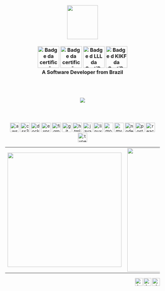<h3 align="center"><img width="100px" height="110" src="http://nunes.surge.sh/img/perfil/daniel-sf.png"></h3>

<h3 align="center">
  <a href="https://www.youracclaim.com/badges/2ef9701a-4463-4eed-bc9e-30225445c2fe?source=linked_in_profile" title="Badge da certificação SFPC da CertiProf"><img width="70px" height="70px" src="https://images.youracclaim.com/size/340x340/images/c2ddc533-ba6c-464d-a69d-f9f28177176b/CertiProf-Badge-SFPC.png" alt="Badge da certificação SFPC da CertiProf"></a>
  <a href="https://www.youracclaim.com/badges/0e651525-4663-4dd2-9aac-696ff0ae6a27?source=linked_in_profile" title="Badge da certificação DEPC da CertiProf"><img width="70px" height="70px" src="https://images.youracclaim.com/size/340x340/images/165466d3-37d8-4dcb-821d-cb072cfd2a69/CertiProf-Badge-DEPC.png" alt="Badge da certificação DEPC da CertiProf"></a>
  <a href="https://www.youracclaim.com/badges/55d67538-26da-4b3b-88dd-0ca70e2497c4?source=linked_in_profile" title="Badge de LLL da CertiProf"><img width="70px" height="70px" src="https://images.youracclaim.com/size/340x340/images/f5cf37e4-6ebd-4067-96a9-b26d04f51ff7/CertiProf-Badge-LLL.png" alt="Badge d LLL da CertiProf"></a>
  <a href="https://www.linkedin.com/in/danielnunesdc/" title="Badge de KIKF da CertiProf"><img width="70px" height="70px" src="https://cdn.shopify.com/s/files/1/0299/9215/7283/products/KanbanFoundationKIKFBadge_600x.png?v=1599704680" alt="Badge d KIKF da CertiProf"></a><br />
  A Software Developer from Brazil
</h3><br /><br />
<h3 align="center">
<img src="https://komarev.com/ghpvc/?username=nunesdaniel&&style=flat-square" align="center" />
</h3>
<br /><br />



<p align="center"><img src="https://devicons.github.io/devicon/devicon.git/icons/amazonwebservices/amazonwebservices-original-wordmark.svg" alt="aws" width="30" height="30"/> <img src="https://devicons.github.io/devicon/devicon.git/icons/css3/css3-original-wordmark.svg" alt="css3" width="30" height="30"/> <img src="https://devicons.github.io/devicon/devicon.git/icons/docker/docker-original-wordmark.svg" alt="docker" width="30" height="30"/> <img src="https://devicons.github.io/devicon/devicon.git/icons/express/express-original-wordmark.svg" alt="express" width="30" height="30"/> <img src="https://www.vectorlogo.zone/logos/figma/figma-icon.svg" alt="figma" width="30" height="30"/> <img src="https://www.vectorlogo.zone/logos/git-scm/git-scm-icon.svg" alt="git" width="30" height="30"/> <img src="https://devicons.github.io/devicon/devicon.git/icons/html5/html5-original-wordmark.svg" alt="html5" width="30" height="30"/> <img src="https://devicons.github.io/devicon/devicon.git/icons/javascript/javascript-original.svg" alt="javascript" width="30" height="30"/> <img src="https://devicons.github.io/devicon/devicon.git/icons/linux/linux-original.svg" alt="linux" width="30" height="30"/> <img src="https://devicons.github.io/devicon/devicon.git/icons/mongodb/mongodb-original-wordmark.svg" alt="mongodb" width="30" height="30"/> <img src="https://devicons.github.io/devicon/devicon.git/icons/mysql/mysql-original-wordmark.svg" alt="mysql" width="30" height="30"/> <img src="https://devicons.github.io/devicon/devicon.git/icons/nodejs/nodejs-original-wordmark.svg" alt="nodejs" width="30" height="30"/> <img src="https://devicons.github.io/devicon/devicon.git/icons/postgresql/postgresql-original-wordmark.svg" alt="postgresql" width="30" height="30"/> <img src="https://devicons.github.io/devicon/devicon.git/icons/react/react-original-wordmark.svg" alt="react" width="30" height="30"/> <img src="https://devicons.github.io/devicon/devicon.git/icons/typescript/typescript-original.svg" alt="typescript" width="30" height="30"/>
</p>

<center>
<table>
  <tr>
      <td><img width="371px" align="left" src="https://github-readme-stats.vercel.app/api/top-langs/?username=nunesdaniel&hide=html&layout=compact&theme=light" /></td>
      <td><img width="401px" align="left" src="https://github-readme-stats.vercel.app/api?username=nunesdaniel&theme=lightcula&show_icons=true" /></td>
  </tr>    
</table>
</center>

<p align="right">
<a href="https://twitter.com/danielnunesdc" target="blank" title="Daniel Nunes profile at Twitter"><img align="right" src="https://img.shields.io/badge/-@danielnunesdc-1ca0f1?style=flat-square&labelColor=1ca0f1&logo=twitter&logoColor=white&link=https://twitter.com/danielnunesdc" alt="danielnunesdc" height="25" /></a>
  
<a href="https://linkedin.com/in/danielnunesdc" target="blank" title="Daniel Nunes profile at LinkedIn"><img align="right" src="https://img.shields.io/badge/-@danielnunesdc-blue?style=flat-square&logo=Linkedin&logoColor=white&link=https://www.linkedin.com/in/danielnunesdc" alt="danielnunesdc" height="25" /></a>

<a href="mailto:danielnunesdev@gmail.com" target="blank" title="danielnunesdev@gmail.com"><img align="right" src="https://img.shields.io/badge/-danielnunesdev@gmail.com-c14438?style=flat-square&logo=Gmail&logoColor=white&link=mailto:danielnunesdev@gmail.com" alt="danielnunesdev@gmail.com"  height="25" /></a>

 <!-- <a href="https://app.rocketseat.com.br/me/danielnunesdc" target="_blank" title="Daniel Nunes profile at Rocketseat"><img align="right" src="https://img.shields.io/static/v1?label=Meu_Perfil&message=Rocketseat&color=7159c1&style=for-the-badge&logo=ghost"  height="25" /></a>-->

</p>

